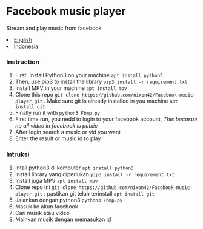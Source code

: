 # Facebook music player

Stream and play music from facebook

<li><a href="#English">English</a></li>
<li><a href="#Indonesia">Indonesia</a></li>

<section id="#English">
  <h3>Instruction</h3>
  <p>
    <ol type='1'>
      <li>First, Install Python3 on your machine <code>apt install python3</code></li>
      <li>Then, use pip3 to install the library <code>pip3 install -r requirement.txt</code></li>
      <li>Install MPV in your machine <code>apt install mpv</code></li>
      <li>Clone this repo <code>git clone https://github.com/nixon42/Facebook-music-player.git</code> .
         Make sure git is already installed in you machine <code>apt install git</code></li>
      <li>Finally run it with <code>python3 Fbmp.py</code></li>
      <li>First time run, you nedd to login to your facebook account,
          <i>This becasue no all video in facebook is public</i></li>
      <li>After login search a music or vid you want</li>
      <li>Enter the result or music id to play</li>
    </ol>
  </p>
</section>

<section id="#Indonesia">
  <h3>Intruksi</h3>
  <p>
    <ol type='1'>
      <li>Intall python3 di komputer <code>apt install python3</code></li>
      <li>Install library yang diperlukan <code>pip3 install -r requirement.txt</code></li>
      <li>Install juga MPV <code>apt install mpv</code></li>
      <li>Clone repo ini <code>git clone https://github.com/nixon42/Facebook-music-player.git</code> .
         pastikan git telah terinstall <code>apt install git</code></li>
      <li>Jalankan dengan python3 <code>python3 Fbmp.py</code></li>
      <li>Masuk ke akun facebook</li>
      <li>Cari musik atau video</li>
      <li>Mainkan musik dengan memasukan id</li>
    </ol>
  </p>
</section>
